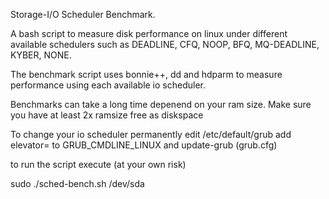 Storage-I/O Scheduler Benchmark. 

A bash script to measure disk performance on linux under 
different available schedulers such as DEADLINE, CFQ, NOOP, BFQ, MQ-DEADLINE, KYBER, NONE.

The benchmark script uses bonnie++, dd and hdparm to 
measure performance using each available io scheduler.

Benchmarks can take a long time depenend on your ram size.
Make sure you have at least 2x ramsize free as diskspace

To change your io scheduler permanently edit 
/etc/default/grub add elevator= to GRUB_CMDLINE_LINUX
and update-grub (grub.cfg)

to run the script execute (at your own risk)

sudo ./sched-bench.sh /dev/sda

